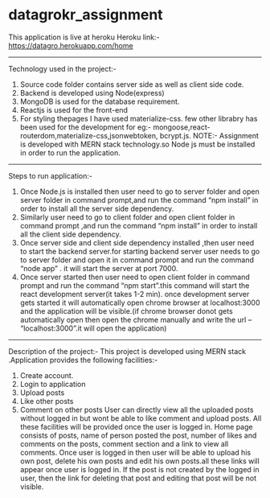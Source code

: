 # datagrokr_assignment
This application is live at heroku
Heroku link:- https://datagro.herokuapp.com/home

-------------------------------------------------------------------------------------------------------------------------------------------------

Technology used in the project:-
1. Source code folder contains server side as well as client side code.
2. Backend is developed using Node(express)
3. MongoDB is used for the database requirement.
4. Reactjs is used for the front-end
5. For styling thepages I have used materialize-css.
few other librabry has been used for the development for eg:- mongoose,react-routerdom,materialize-css,jsonwebtoken, bcrypt.js.
NOTE:- Assignment is developed with MERN stack technology.so Node js must be installed in
 order to run the application.

-------------------------------------------------------------------------------------------------------------------------------------------------

Steps to run application:-
1. Once Node.js is installed then user need to go to server folder and open server folder in
command prompt,and run the command “npm install” in order to install all the server side
dependency.
2. Similarly user need to go to client folder and open client folder in command prompt ,and run the
command “npm install” in order to install all the client side dependency.
3. Once server side and client side dependency installed ,then user need to start the backend
server.for starting backend server user needs to go to server folder and open it in command
prompt and run the command “node app” . it will start the server at port 7000.
4. Once server started then user need to open client folder in command prompt and run the
command “npm start”.this command will start the react development server(it takes 1-2 min).
once development server gets started it will automatically open chrome browser at
localhost:3000 and the application will be visible.(if chrome browser donot gets automatically
open then open the chrome manually and write the url – “localhost:3000”.it will open the
application)

--------------------------------------------------------------------------------------------------------------------------------------------------

Description of the project:-
This project is developed using MERN stack .Application provides the following facilities:-
1. Create account.
2. Login to application
3. Upload posts
4. Like other posts
5. Comment on other posts
User can directly view all the uploaded posts without logged in but wont be able to like comment and
upload posts. All these facilities will be provided once the user is logged in.
Home page consists of posts, name of person posted the post, number of likes and comments on the
posts, comment section and a link to view all comments.
Once user is logged in then user will be able to upload his own post, delete his own posts and edit his
own posts.all these links will appear once user is logged in.
If the post is not created by the logged in user, then the link for deleting that post and editing that post
will be not visible.
